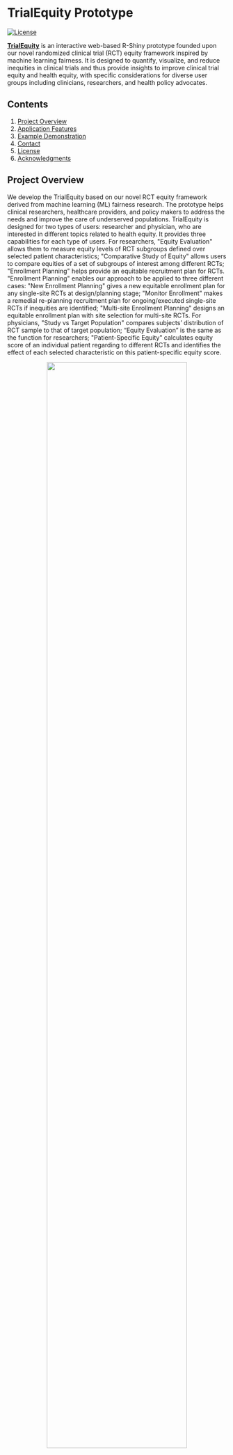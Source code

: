 # TrialEquity Prototype

[![License](https://img.shields.io/badge/License-Apache2-blue.svg)](https://www.apache.org/licenses/LICENSE-2.0) 


[**TrialEquity**]( https://miao-qi-rpi-app.shinyapps.io/TrialEquity/) is an interactive web-based R-Shiny prototype founded upon our novel randomized clinical trial (RCT) equity framework inspired by machine learning fairness. It is designed to quantify, visualize, and reduce inequities in clinical trials and thus provide insights to improve clinical trial equity and health equity, with specific considerations for diverse user groups including clinicians, researchers, and health policy advocates. 


<!-- TABLE OF CONTENTS -->
## Contents

1. [Project Overview](#project-overview)
1. [Application Features](#application-features)
1. [Example Demonstration](#example-demonstration)
1. [Contact](#contact)
1. [License](#license)
1. [Acknowledgments](#acknowledgments)


<!-- ABOUT THE PROJECT -->
## Project Overview
We develop the TrialEquity based on our novel RCT equity framework derived from machine learning (ML) fairness research. The prototype helps clinical
researchers, healthcare providers, and policy makers to address the needs and improve the care of underserved populations. TrialEquity is designed for two types of users: researcher and physician, who are interested in different topics related to health equity. It provides three capabilities for each type of users.
For researchers, "Equity Evaluation" allows them to measure equity levels of RCT subgroups defined over selected patient characteristics; "Comparative Study of
Equity" allows users to compare equities of a set of subgroups of interest among different RCTs; "Enrollment Planning" helps provide an equitable recruitment plan for RCTs. "Enrollment Planning" enables our approach to be applied to three different cases: "New Enrollment Planning" gives a new equitable enrollment plan for any single-site RCTs at design/planning stage; "Monitor Enrollment" makes a remedial re-planning recruitment plan for ongoing/executed single-site RCTs if inequities are identified; "Multi-site Enrollment Planning" designs an equitable enrollment plan with site selection for multi-site RCTs. For physicians, "Study vs Target Population" compares subjects’ distribution of RCT sample to that of target population; “Equity Evaluation” is the same as the function for researchers; "Patient-Specific Equity" calculates equity score of an individual patient regarding to different RCTs and identifies the effect of each selected characteristic on this patient-specific equity score.

<p align="center">
  <img width="80%" height="auto" src="/Figures/toolArch.png">
</p>
<p align="center">
<em>Overview of TrialEquity functionalities.</em>
</p>



### What's the problem?
Within the field of clinical research, there has been ongoing concern that RCTs which lack a diversity of participants may not provide clear evidence of efficacy and safety for new interventions in underrepresented or missing subpopulations. The NIH and other federal agencies have promoted policies and efforts to improve clinical trial recruitment of underserved populations. However, no current technology solutions designed to solve problems related to heath equity exist to systematically evaluate equity of clinical trial participation.


### How can technology help?
Extensive research in ML fairness has created metrics for quantifying inequities in trained ML classification models and for creating novel ML approaches to address these inequities.

Our novel insight is that assignment of a subject to an RCT can be regarded as a classification function that is random. Applying ML-fairness metrics to this classification problem creates novel inequity metrics for RCTs and other clinical studies. The inequity metrics capture how well the actual assignment of subjects to an RCT matches of a hypothetical random assignment. Based on these metrics, ML could help the user rapidly visualize the analyze inequities of different subgroups from multiple RCTs and provide a new plan or remedial solution to improve the trial and health equity.


### The solution
We compare the observed rate in the RCT for the subgroup to the hypothetical ideal rate in an equitable RCT in which patients are assigned truly randomly to the clinical trial.  By considering assignment to the clinical trial as a random classification function, we develop standardized metrics based on variations of ML fairness metrics, such as "Log Disparity." The resulting metrics are functions of disease-specific observed and ideal rates of assignment of protected subgroups to the RCT. The new equitable and remedial recruitment plans are calculated to minimize the violation of the metric thresholds and the inequity values.

We also proposed a multi-objective goal-programming (GP) model for equitable enrollment planning and monitoring based on our equity framework. Guided by the scientific aims of the study, our GP model explicitly models equitable representation as a goal in enrollment and allows researchers to set goal preferences/priorities that best fit the applied scenario and learn from intermediate analysis to obtain a more satisfying solution eventually. Enrollments goals for subgroups defined on the basis of sex/gender, race/ethnicity, age, or other desired characteristics are defined using surveillance datasets.
Thus, the GP modeling process provides justification in terms of a representative sample required by NIH and IRB evaluation to perform valid analysis. It also incorporates lower bounds on subgroup sizes to ensure that the study has sufficient power to determine subgroup differences.

Building on our equity framework, which can systematically evaluate how significantly different the characteristics of the cohort participating in clinical trials are from population-level, disease-specific estimates of those characteristics in national samples, we have implemented a web-based TrialEquity prototype to address the equity problem of clinical research for diverse user groups, and thus promote health equity. Since most medically underserved populations are heterogeneous in composition, our prototype allows for the multivariate analysis on different numbers of population characteristics, which provides more precise and profound insights on equity issue of poor and underserved populations in clinical research. For example, an intervention beneficial for White participants may produce different health outcomes if the gender or age of the same White subjects are taken into account.




## Application Features

You can run the example studies on [**TrialEquity**]( https://miao-qi-rpi-app.shinyapps.io/TrialEquity/).

The tool can
1. Compare the RCT distribution with the target population distribution
2. Measure inequity in randomized clinical trials
3. Visualize inequity for subgroups
4. Compare inequities among studies
5. Design new equitable recruitment plans for RCTs
6. Provide remedial plans for inequitable executed/ongoing RCTs
7. Evaluate individual patient equity


## Example Demonstration
We apply the proposed RCT equity metrics to a real RCT, "Action to Control Cardiovascular Risk in Diabetes (**ACCORD**)", for type 2 diabetes and two RCTs,  "Antihypertensive and Lipid-Lowering Treatment to Prevent Heart AttackTrial (**ALLHAT**)" and "Systolic Blood Pressure Intervention Trial (**SPRINT**)", for hypertension. All sample data are obtained from [Biologic Specimen and Data Repositories Information Coordinating Center (BioLINCC)](https://biolincc.nhlbi.nih.gov/home/).

TrialEquity is designed for two types of users, researchers and physicians, to perform different tasks based on different interests of the users. To start the
analysis, users should indicate a user type based on their roles.
<p align="center">
  <img width="80%" height="auto" src="/Figures/userType.png">
</p>
<p align="center">
<em>User type selection of TrialEquity.</em>
</p>

The following three figures are snapshots of the target population information and RCT upload page. The application allows user to upload multiple target population datasets and RCT datasets for different diseases and to apply single RCT evaluation and multiple RCTs analysis at the same time. 
<p align="center">
  <img width="80%" height="auto" src="/Figures/targetUpload.png">
  <img width="80%" height="auto" src="/Figures/targetUpload2.png">
</p>
<p align="center">
<em>Upload page for target population information in TrialEquity. Top: Default target population estimated from NHANES. Bottom: User-uploaded target population file.</em>
</p>

<p align="center">
  <img width="80%" height="auto" src="/Figures/rctUpload.png">
</p>
<p align="center">
<em>Upload page for RCT information in TrialEquity.</em>
</p>


The two figures below demonstrate the distributions of patients from different gender, age, race/ethnicity, and education level groups in ACCORD and the target population (i.e., U.S. adults with type 2 diabetes). The figures clearly identify that young patients are missing from the clinical trial. Also, the higher red bin shows that the subgroup may be overrepresented in the RCT (e.g., non-Hispanic black female participants who are 45-64 years-old and have high school degree), while the higher green bin shows that the subgroup has the potential to be underrepresented in the RCT (e.g., Hispanic female participants aged 45-64 and do not graduate from high school). The wider green bin means that the subgroup is missing from the clinical trial (e.g., female participants aged 18-44). As shown in the top figure, the plot is interactive and the detailed group information will show up when the mouse hovers on the bin. More interactive functions are shown on the up-right corner on the bottom figure. For example, when the distributions are characterized by a large number of attributes, some bins are too small to be examined and the "zoom in" function can perfectly solve this problem.
<p align="center">
  <img width="80%" height="auto%" src="/Figures/studyVStarget.png">
</p>
<p align="center">
<em>Interactive distributions of subgroups defined over gender, age, race/ethnicity, and education level in both target population and RCT.</em>
</p>


<p align="center">
  <img width="80%" height="auto" src="/Figures/studyVStarget3.png">
</p>
<p align="center">
<em>Using zoom in function to examine distributions of subgroups defined over gender, age, race/ethnicity, and education level in both target population and RCT.</em>
</p>

A summary on RCT and target populations are provided for users to overview, as shown in the figure below.

<p align="center">
  <img width="80%" height="auto" src="/Figures/studyVStarget2.png">
</p>
<p align="center">
<em>Summary data of subgroups defined over gender, age, race/ethnicity, and education level in both target population and RCT.</em>
</p>

We created a visualization using different colors to represent different equity levels. As defined in the following figure, dark red represents the subgroups absent from the RCT; light orange and orange red indicate that subgroups are underrepresented or highly underrepresented in the study cohort relative to the target population; light and blue specify the potentially overrepresented or highly overrepresented subgroups; teal shows the subgroup is either equitably represented or has no significant difference; dark grey indicates that no individuals with selected protected attributes exist in estimated target population; light grey indicates absent subgroup in both estimated target population and study cohort.

<p align="center">
  <img width="60%" height="auto" src="/Figures/colorLegend.png">
</p>
<p align="center">
<em>Color representation of inequity levels</em>
</p>

The next figure presents the equity levels of subgroups defined by race/ethnicity, gender, BMI, and fasting glucose level from the inner ring to the outer ring using the Log Disparity metric. By hovering the mouse on a subgroup area of interest on the sunburst, the equity label, ideal rate, observed rate, and real number of participants of the subgroup will show on the screen. Additionally, by clicking in subgroup area on the sunburst, the corresponding math function of observed rates will show on the right side of the screen. The green line indicates the ideal rate and the brown line indicates the current RCT observed rate on the figure. The order of attributes shown above the sunburst figure can be rearranged to generate different figures for other subgroups. Also, additional equity metrics including Normalized Parity can be applied for evaluation.

<p align="center">
  <img width="80%" height="auto" src="/Figures/equityEvaluation.png">
  <img width="80%" height="auto" src="/Figures/equityEvaluationReport.png">
</p>
<p align="center">
<em>Equity score of subgroups defined over race/ethnicity, gender, BMI, and fasting glucose level, with the corresponding function of observed rate for subgroup Hispanic male susbjects who are overweight and have fasting glucose >=126 mg/dL in ACCORD, with significance level = 0.05, lower equity threshold = 0.2, and upper equity threshold = 0.4. Top: Visualization results. Bottom: Automatically generated report for the selected subgroup.</em>
</p>


The two figure below compare two RCTs, SPRINT and ALLHAT, of hypertension on univariate analysis. We can first compare the equity levels by colors and then go to details by examining the numerical values of equity. For the two RCTs shown here, the ALLHAT RCT is more equitable than the SPRINT regarding to attributes such as gender since more subgroups are fallen into the equitable level and have lower values. A meaningful comparison usually happens for studies of the same disease.
<p align="center">
  <img width="80%" height="auto" src="/Figures/comparativeResults.png">
</p>
<p align="center">
<em>Study comparison on univariate analysis between two hypertension RCTs on patient demongraphic and clinical characteristics.</em>
</p>

Our application can design an equitable recruitment plan for new studies with the given expected number of participants and the attributes that are interested by the researchers. The result is displayed as a table for each subgroup. The sunburst figure will show the equity level of this new plan. The following figures clearly shows that the new recruitment plan is equitable for all subgroups. 
<p align="center">
  <img width="80%" height="auto" src="/Figures/newPlanTable.png">
  <img width="80%" height="auto" src="/Figures/newPlanSunburst.png">
</p>
<p align="center">
<em>New recruitment plan for the ACCORD of 2000 participants with protected attributes gender and race/ethnicity using Log Disparity metric. Top: Detailed new plan. Bottom: Equity analysis results visualization.</em>
</p>

Additionally, TrialEquity supports the monitoring and remediation of enrollment target deviations in clinical research to ensure diverse patient populations, including previously underrepresented subgroups, to be adequately represented in the RCTs. TrialEquity can indicate any subgroup access challenges to the
study. Our real-time evaluation could enforce an optimal representativeness of patients.
<p align="center">
  <img width="80%" height="auto" src="/Figures/monitorPlanTable.png">
  <img width="80%" height="auto" src="/Figures/monitorPlanSunburst.png">
</p>
<p align="center">
<em>Remediation enrollment plan of 2000 new participants for the ACCORD with protected attributes gender and race/ethnicity using Log Disparity metric. Top: Detailed remediation plan. Bottom: Comparison of equity levels before and after remediation.</em> 
</p>

If the trial requires recruitment from multiple clinical centers, TrialEquity will provide both the overall enrollment plan and the site-level plans.
<p align="center">
  <img width="80%" height="auto" src="/Figures/multi_site_overall.png">
  <img width="80%" height="auto" src="/Figures/multi_site_sitelevel.png">
</p>
<p align="center">
<em>New recruitment plan for the SPRINT of 9361 participants with protected attributes gender and race/ethnicity using Log Disparity metric. Top: Overall plan. Bottom: Site-level plans.</em>
</p>

Finally, the application assesses the equity condition of an individual patient. The following snapshots shows that a patient who is female, Hispanic, and obese is highly underrepresented in the RCT with an equity score -1.0953. The diverging bar chart analyzes that the inequitable situation is mainly caused by the race/ethnicity factor "Hispanic", and also her gender.

<p align="center">
  <img width="80%" height="auto" src="/Figures/patientScore.png">
  <img width="80%" height="auto" src="/Figures/patientFactor.png">
</p>
<p align="center">
<em>Individual patient equity analysis for a female Hispanic subject who is obese. Top: Patient equity score. Bottom: Detailed analysis on potential contributing patient characteristics for inequity. </em>
</p>




<!-- CONTACT -->
## Contact

Miao Qi  - qim@rpi.edu / qimiaorpi@gmail.com

Project Link: [ClinicalTrialEquity](https://github.com/TheRensselaerIDEA/TrialEquityApplication)

## License

This project is licensed under the Apache 2 License

## Acknowledgments

* This work was primarily funded by IBM Research AI Horizons Network with the Rensselaer Institute for Data Exploration and Applications (IDEA)
